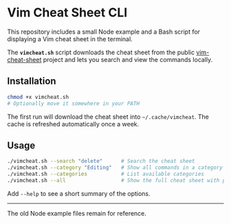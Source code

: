 # Vim Cheat Sheet CLI

This repository includes a small Node example and a Bash script for displaying a
Vim cheat sheet in the terminal.

The **`vimcheat.sh`** script downloads the cheat sheet from the public
[vim-cheat-sheet](https://github.com/rtorr/vim-cheat-sheet) project and lets you
search and view the commands locally.

## Installation

```bash
chmod +x vimcheat.sh
# Optionally move it somewhere in your PATH
```

The first run will download the cheat sheet into `~/.cache/vimcheat`.  The cache
is refreshed automatically once a week.

## Usage

```bash
./vimcheat.sh --search "delete"      # Search the cheat sheet
./vimcheat.sh --category "Editing"   # Show all commands in a category
./vimcheat.sh --categories           # List available categories
./vimcheat.sh --all                  # Show the full cheat sheet with paging
```

Add `--help` to see a short summary of the options.

---

The old Node example files remain for reference.
